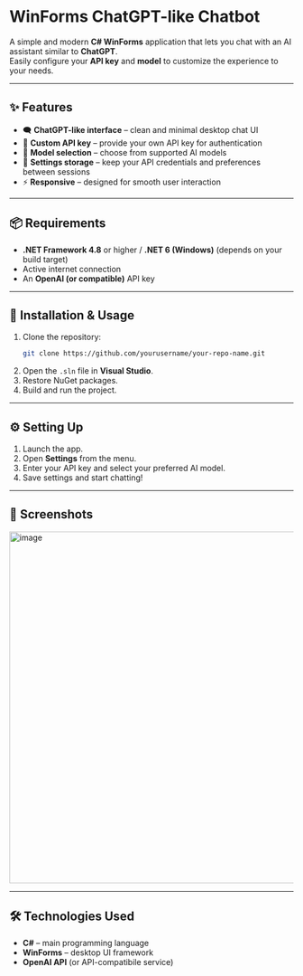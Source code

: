 # WinForms ChatGPT-like Chatbot

A simple and modern **C# WinForms** application that lets you chat with an AI assistant similar to **ChatGPT**.  
Easily configure your **API key** and **model** to customize the experience to your needs.

---

## ✨ Features

- 🗨️ **ChatGPT-like interface** – clean and minimal desktop chat UI  
- 🔑 **Custom API key** – provide your own API key for authentication  
- 🧠 **Model selection** – choose from supported AI models  
- 💾 **Settings storage** – keep your API credentials and preferences between sessions  
- ⚡ **Responsive** – designed for smooth user interaction  

---

## 📦 Requirements

- **.NET Framework 4.8** or higher / **.NET 6 (Windows)** (depends on your build target)  
- Active internet connection  
- An **OpenAI (or compatible)** API key  

---

## 🚀 Installation & Usage

1. Clone the repository:
   ```bash
   git clone https://github.com/yourusername/your-repo-name.git
   ```
2. Open the `.sln` file in **Visual Studio**.  
3. Restore NuGet packages.  
4. Build and run the project.  

---

## ⚙️ Setting Up

1. Launch the app.  
2. Open **Settings** from the menu.  
3. Enter your API key and select your preferred AI model.  
4. Save settings and start chatting!  

---

## 📸 Screenshots

<img width="957" height="622" alt="image" src="https://github.com/user-attachments/assets/53bba5ed-9f41-4ae8-8801-60cbfb44c8ad" />

---

## 🛠️ Technologies Used

- **C#** – main programming language  
- **WinForms** – desktop UI framework  
- **OpenAI API** (or API-compatibile service)  
